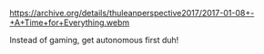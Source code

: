 https://archive.org/details/thuleanperspective2017/2017-01-08+-+A+Time+for+Everything.webm

Instead of gaming, get autonomous first duh!
